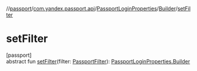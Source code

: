 //[passport](../../../../index.md)/[com.yandex.passport.api](../../index.md)/[PassportLoginProperties](../index.md)/[Builder](index.md)/[setFilter](set-filter.md)

# setFilter

[passport]\
abstract fun [setFilter](set-filter.md)(filter: [PassportFilter](../../-passport-filter/index.md)): [PassportLoginProperties.Builder](index.md)
